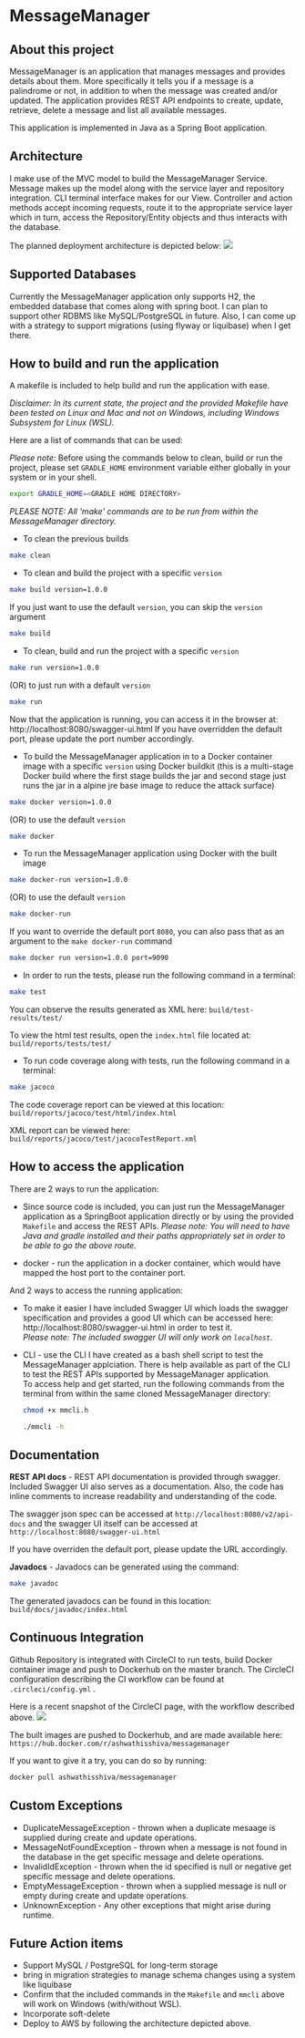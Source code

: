 # MessageManager

## About this project
MessageManager is an application that manages messages and provides details about them. More specifically it tells you if a message is a palindrome or not, in addition to when the message was created and/or updated. The application provides REST API endpoints to create, update, retrieve, delete a message and list all available messages. 

This application is implemented in Java as a Spring Boot application.

## Architecture
I make use of the MVC model to build the MessageManager Service. Message makes up the model along with the service layer and repository integration. CLI terminal interface makes for our View. Controller and action methods accept incoming requests, route it to the appropriate service layer which in turn, access the Repository/Entity objects and thus interacts with the database. 

The planned deployment architecture is depicted below:
![](images/AWS.png)

## Supported Databases
Currently the MessageManager application only supports H2, the embedded database that comes along with spring boot. I can plan to support other RDBMS like MySQL/PostgreSQL in future. Also, I can come up with a strategy to support migrations (using flyway or liquibase) when I get there. 

## How to build and run the application
A makefile is included to help build and run the application with ease.

*Disclaimer: In its current state, the project and the provided Makefile have been tested on Linux and Mac and not on Windows, including Windows Subsystem for Linux (WSL).*

Here are a list of commands that can be used:

*Please note:* Before using the commands below to clean, build or run the project, please set `GRADLE_HOME` environment variable either globally in your system or in your shell.
```sh
export GRADLE_HOME=<GRADLE HOME DIRECTORY>
```

*PLEASE NOTE: All 'make' commands are to be run from within the MessageManager directory.* 
- To clean the previous builds
```sh
make clean
```

- To clean and build the project with a specific `version`
```sh
make build version=1.0.0
```
If you just want to use the default `version`, you can skip the `version` argument
```sh
make build
```

- To clean, build and run the project with a specific `version`
```sh
make run version=1.0.0
```
(OR) to just run with a default `version`
```sh
make run
```
Now that the application is running, you can access it in the browser at: http://localhost:8080/swagger-ui.html
If you have overridden the default port, please update the port number accordingly.

- To build the MessageManager application in to a Docker container image with a specific `version` using Docker buildkit (this is a multi-stage Docker build where the first stage builds the jar and second stage just runs the jar in a alpine jre base image to reduce the attack surface)
```sh
make docker version=1.0.0 
```
(OR) to use the default `version`
```sh
make docker
```

- To run the MessageManager application using Docker with the built image
```sh
make docker-run version=1.0.0
```
(OR) to use the default `version`
```sh
make docker-run
```
If you want to override the default port `8080`, you can also pass that as an argument to the `make docker-run` command
```sh
make docker run version=1.0.0 port=9090
```

- In order to run the tests, please run the following command in a terminal:
```sh
make test
```
You can observe the results generated as XML here:
`build/test-results/test/` 

To view the html test results, open the `index.html` file located at: `build/reports/tests/test/`

- To run code coverage along with tests, run the following command in a terminal:
```sh
make jacoco
```
The code coverage report can be viewed at this location: `build/reports/jacoco/test/html/index.html`

XML report can be viewed here: `build/reports/jacoco/test/jacocoTestReport.xml`


## How to access the application
There are 2 ways to run the application:

- Since source code is included, you can just run the MessageManager application as a SpringBoot application directly or by using the provided `Makefile` and access the REST APIs.
*Please note: You will need to have Java and gradle installed and their paths appropriately set in order to be able to go the above route.*

- docker - run the application in a docker container, which would have mapped the host port to the container port.

And 2 ways to access the running application:

- To make it easier I have included Swagger UI which loads the swagger specification and provides a good UI which can be accessed here: http://localhost:8080/swagger-ui.html in order to test it. <br />
*Please note: The included swagger UI will only work on `localhost`.*

- CLI - use the CLI I have created as a bash shell script to test the MessageManager applciation. There is help available as part of the CLI to test the REST APIs supported by MessageManager application.<br />
To access help and get started, run the following commands from the terminal from within the same cloned MessageManager directory:
  ```sh
  chmod +x mmcli.h
  ```
  ```sh
  ./mmcli -h
  ```



## Documentation
**REST API docs** - REST API documentation is provided through swagger. Included Swagger UI also serves as a documentation. Also, the code has inline comments to increase readability and understanding of the code.

The swagger json spec can be accessed at `http://localhost:8080/v2/api-docs` and the swagger UI itself can be accessed at `http://localhost:8080/swagger-ui.html`

If you have overriden the default port, please update the URL accordingly.

**Javadocs** - Javadocs can be generated using the command:
```sh
make javadoc
```
The generated javadocs can be found in this location:
`build/docs/javadoc/index.html`

## Continuous Integration
Github Repository is integrated with CircleCI to run tests, build Docker container image and push to Dockerhub on the master branch. The CircleCI configuration describing the CI workflow can be found at `.circleci/config.yml` .

Here is a recent snapshot of the CircleCI page, with the workflow described above.
![](images/CircleCI.png)

The built images are pushed to Dockerhub, and are made available here:
`https://hub.docker.com/r/ashwathisshiva/messagemanager`

If you want to give it a try, you can do so by running:
```sh
docker pull ashwathisshiva/messagemanager
```

## Custom Exceptions

- DuplicateMessageException - thrown when a duplicate mesaage is supplied during create and update operations.
- MessageNotFoundException - thrown when a message is not found in the database in the get specific message and delete operations.
- InvalidIdException - thrown when the id specified is null or negative get specific message and delete operations.
- EmptyMessageException - thrown when a supplied message is null or empty during create and update operations.
- UnknownException - Any other exceptions that might arise during runtime.

## Future Action items
- Support MySQL / PostgreSQL for long-term storage
- bring in migration strategies to manage schema changes using a system like liquibase
- Confirm that the included commands in the `Makefile` and `mmcli` above will work on Windows (with/without WSL).
- Incorporate soft-delete
- Deploy to AWS by following the architecture depicted above.


